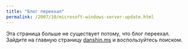 ```yaml
---
title: "Блог переехал"
permalink: /2007/10/microsoft-windows-server-update.html
---
```

Эта страница больше не существует потому, что блог переехал. Зайдите на главную страницу [danshin.ms](http://danshin.ms) и воспользуйтесь поиском.